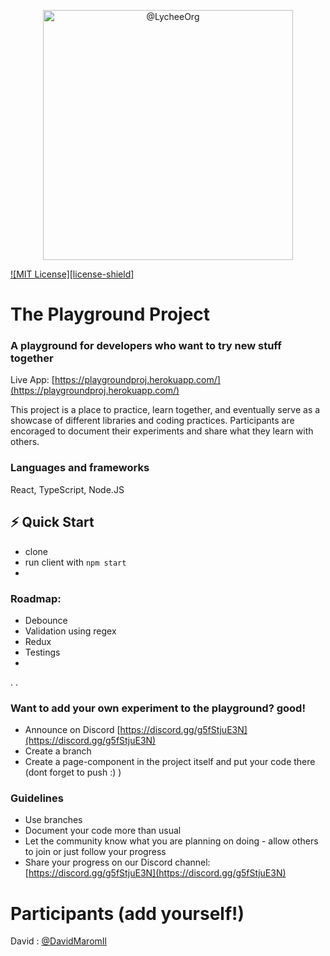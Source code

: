 <p align="center">
<img src="https://res.cloudinary.com/dojmo7vcc/image/upload/v1643878768/pg-logo_khv3vg.png" width="400px" alt="@LycheeOrg"></p>

[![MIT License][license-shield]](https://github.com/DavidMarom/Playground/blob/master/LICENSE)

# The Playground Project
### A playground for developers who want to try new stuff together

Live App: [https://playgroundproj.herokuapp.com/](https://playgroundproj.herokuapp.com/)

This project is a place to practice, learn together, and eventually serve as a showcase of different libraries and coding practices.
Participants are encoraged to document their experiments and share what they learn with others.

### Languages and frameworks
React, TypeScript, Node.JS

## ⚡ Quick Start
- clone
- run client with `npm start`
- 

### Roadmap:
- Debounce
- Validation using regex
- Redux
- Testings
- 
.
.

### Want to add your own experiment to the playground? good!
- Announce on Discord [https://discord.gg/g5fStjuE3N](https://discord.gg/g5fStjuE3N)
- Create a branch
- Create a page-component in the project itself and put your code there (dont forget to push :) )

### Guidelines
- Use branches
- Document your code more than usual
- Let the community know what you are planning on doing - allow others to join or just follow your progress
- Share your progress on our Discord channel: [https://discord.gg/g5fStjuE3N](https://discord.gg/g5fStjuE3N)

# Participants (add yourself!)
David : [@DavidMaromIl](https://twitter.com/DavidMaromIl)
